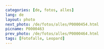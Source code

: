 ```yaml
---
categories: [de, fotos, alles]
lang: de
layout: photo
next_photo: /de/fotos/alles/P0000454.html
picname: P0000463
prev_photo: /de/fotos/alles/P0000464.html
tags: [Fotofalle, Leopard]
---
```

